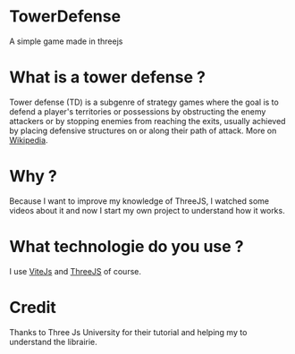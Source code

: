 # TowerDefense
A simple game made in threejs

# What is a tower defense ?
Tower defense (TD) is a subgenre of strategy games where the goal is to defend a player's territories or possessions by obstructing 
the enemy attackers or by stopping enemies from reaching the exits, usually achieved by placing defensive structures on or along their path of attack.
More on [Wikipedia](https://en.wikipedia.org/wiki/Tower_defense).

# Why ?
Because I want to improve my knowledge of ThreeJS, I watched some videos about it and now I start my own project to understand how it works.

# What technologie do you use ?
I use [ViteJs](https://vitejs.dev/) and [ThreeJS](https://threejs.org/) of course.

# Credit
Thanks to Three Js University for their tutorial and helping my to understand the librairie.
